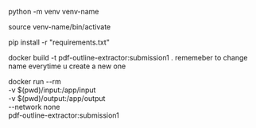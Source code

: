 python -m venv venv-name

source venv-name/bin/activate

pip install -r "requirements.txt"

docker build -t pdf-outline-extractor:submission1 .
rememeber to change name everytime u create a new one

docker run --rm \
  -v $(pwd)/input:/app/input \
  -v $(pwd)/output:/app/output \
  --network none \
  pdf-outline-extractor:submission1
